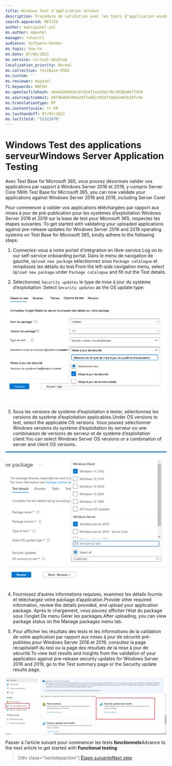```yaml
---
title: Windows Test d’application serveur
description: Procédure de validation avec les tests d’application windows server
search.appverid: MET150
author: mansipatel-usl
ms.author: mapatel
manager: rshastri
audience: Software-Vendor
ms.topic: how-to
ms.date: 07/06/2021
ms.service: virtual-desktop
localization_priority: Normal
ms.collection: TestBase-M365
ms.custom: ''
ms.reviewer: mapatel
f1.keywords: NOCSH
ms.openlocfilehash: d6e6d2098ab187d2473acb5dcf0c3938a9ef7459
ms.sourcegitcommit: b0f464b6300e2977ed51395473a6b2e02b18fc9e
ms.translationtype: MT
ms.contentlocale: fr-FR
ms.lasthandoff: 07/07/2021
ms.locfileid: "53322870"
---
```

# <a name="windows-server-application-testing"></a><span data-ttu-id="69d8b-103">Windows Test des applications serveur</span><span class="sxs-lookup"><span data-stu-id="69d8b-103">Windows Server Application Testing</span></span> 

<span data-ttu-id="69d8b-104">Avec Test Base for Microsoft 365, vous pouvez désormais valider vos applications par rapport à Windows Server 2016 et 2019, y compris Server Core !</span><span class="sxs-lookup"><span data-stu-id="69d8b-104">With Test Base for Microsoft 365, you can now validate your applications against Windows Server 2016 and 2019, including Server Core!</span></span>

<span data-ttu-id="69d8b-105">Pour commencer à valider vos applications téléchargées par rapport aux mises à jour de pré-publication pour les systèmes d’exploitation Windows Server 2016 et 2019 sur la base de test pour Microsoft 365, respectez les étapes suivantes :</span><span class="sxs-lookup"><span data-stu-id="69d8b-105">To get started with validating your uploaded applications against pre-release updates for Windows Server 2016 and 2019 operating systems on Test Base for Microsoft 365, kindly adhere to the following steps:</span></span>

1.   <span data-ttu-id="69d8b-106">Connectez-vous à notre portail d’intégration en libre-service.</span><span class="sxs-lookup"><span data-stu-id="69d8b-106">Log on to our self-service onboarding portal.</span></span> <span data-ttu-id="69d8b-107">Dans le menu de navigation de gauche, ```Upload new package``` sélectionnez sous ```Package catalogue``` et remplissez les détails du test.</span><span class="sxs-lookup"><span data-stu-id="69d8b-107">From the left-side navigation menu, select ```Upload new package``` under ```Package catalogue``` and fill out the Test details.</span></span>

2.  <span data-ttu-id="69d8b-108">Sélectionnez ```Security updates``` le type de mise à jour du système d’exploitation :</span><span class="sxs-lookup"><span data-stu-id="69d8b-108">Select ```Security updates``` as the OS update type:</span></span>

![Sélectionner les mises à jour de sécurité](Media/selecting-security-updates.png)

3. <span data-ttu-id="69d8b-110">Sous les versions de système d’exploitation à tester, sélectionnez les versions de système d’exploitation applicables.</span><span class="sxs-lookup"><span data-stu-id="69d8b-110">Under OS versions to test, select the applicable OS versions.</span></span> <span data-ttu-id="69d8b-111">Vous pouvez sélectionner Windows versions du système d’exploitation du serveur ou une combinaison de versions de serveur et de système d’exploitation client.</span><span class="sxs-lookup"><span data-stu-id="69d8b-111">You can select Windows Server OS versions or a combination of server and client OS versions.</span></span>

![Sélectionner la version du système d’exploitation](Media/selecting-OS-versions.png)

4. <span data-ttu-id="69d8b-113">Fournissez d’autres informations requises, examinez les détails fournis et téléchargez votre package d’application.</span><span class="sxs-lookup"><span data-stu-id="69d8b-113">Provide other required information, review the details provided, and upload your application package.</span></span> <span data-ttu-id="69d8b-114">Après le chargement, vous pouvez afficher l’état du package sous l’onglet De menu Gérer les packages.</span><span class="sxs-lookup"><span data-stu-id="69d8b-114">After uploading, you can view package status on the Manage packages menu tab.</span></span>


5. <span data-ttu-id="69d8b-115">Pour afficher les résultats des tests et les informations de la validation de votre application par rapport aux mises à jour de sécurité pré-publiées pour Windows Server 2016 et 2019, consultez la page récapitulatif du test ou la page des résultats de la mise à jour de sécurité.</span><span class="sxs-lookup"><span data-stu-id="69d8b-115">To view test results and insights from the validation of your application against pre-release security updates for Windows Server 2016 and 2019, go to the Test summary page or the Security update results page.</span></span>

![Afficher les résultats des tests](Media/access-test-results.png)

<span data-ttu-id="69d8b-117">Passer à l’article suivant pour commencer les tests **fonctionnels**</span><span class="sxs-lookup"><span data-stu-id="69d8b-117">Advance to the next article to get started with **Functional testing**</span></span>
> [!div class="nextstepaction"]
> [<span data-ttu-id="69d8b-118">Étape suivante</span><span class="sxs-lookup"><span data-stu-id="69d8b-118">Next step</span></span>](functional.md)

